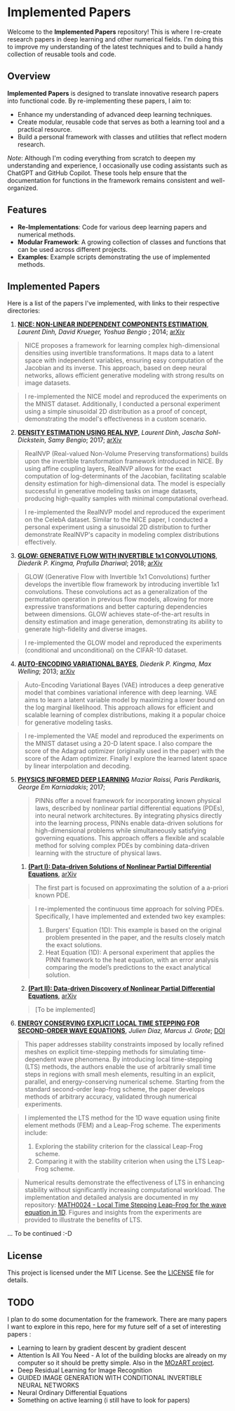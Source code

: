 # Implemented Papers

Welcome to the **Implemented Papers** repository! This is where I re-create research papers in deep learning and other numerical fields. I'm doing this to improve my understanding of the latest techniques and to build a handy collection of reusable tools and code.

## Overview

**Implemented Papers** is designed to translate innovative research papers into functional code. By re-implementing these papers, I aim to:

- Enhance my understanding of advanced deep learning techniques.
- Create modular, reusable code that serves as both a learning tool and a practical resource.
- Build a personal framework with classes and utilities that reflect modern research.

*Note*: Although I'm coding everything from scratch to deepen my understanding and experience, I occasionally use coding assistants such as ChatGPT and GitHub Copilot. These tools help ensure that the documentation for functions in the framework remains consistent and well-organized.

## Features

- **Re-Implementations**: Code for various deep learning papers and numerical methods.
- **Modular Framework**: A growing collection of classes and functions that can be used across different projects.
- **Examples**: Example scripts demonstrating the use of implemented methods.

## Implemented Papers

Here is a list of the papers I've implemented, with links to their respective directories:

1. **[NICE: NON-LINEAR INDEPENDENT COMPONENTS ESTIMATION](papers/nice/NICE.md)**, *Laurent Dinh, David Krueger, Yoshua Bengio* ; 2014; [arXiv](https://arxiv.org/pdf/1410.8516) 
> NICE proposes a framework for learning complex high-dimensional densities using invertible transformations. It maps data to a latent space with independent variables, ensuring easy computation of the Jacobian and its inverse. This approach, based on deep neural networks, allows efficient generative modeling with strong results on image datasets.

> I re-implemented the NICE model and reproduced the experiments on the MNIST dataset. Additionally, I conducted a personal experiment using a simple sinusoidal 2D distribution as a proof of concept, demonstrating the model's effectiveness in a custom scenario.

2.  **[DENSITY ESTIMATION USING REAL NVP](papers/real_nvp/real%20NVP.md)**, *Laurent Dinh*, *Jascha Sohl-Dickstein*, *Samy Bengio*; 2017; [arXiv](https://arxiv.org/pdf/1605.08803)
> RealNVP (Real-valued Non-Volume Preserving transformations) builds upon the invertible transformation framework introduced in NICE. By using affine coupling layers, RealNVP allows for the exact computation of log-determinants of the Jacobian, facilitating scalable density estimation for high-dimensional data. The model is especially successful in generative modeling tasks on image datasets, producing high-quality samples with minimal computational overhead.

> I re-implemented the RealNVP model and reproduced the experiment on the CelebA dataset. Similar to the NICE paper, I conducted a personal experiment using a sinusoidal 2D distribution to further demonstrate RealNVP's capacity in modeling complex distributions effectively. 


3. **[GLOW: GENERATIVE FLOW WITH INVERTIBLE 1x1 CONVOLUTIONS](papers/glow/GLOW.md)**, *Diederik P. Kingma, Prafulla Dhariwal*; 2018; [arXiv](https://arxiv.org/abs/1807.03039)

> GLOW (Generative Flow with Invertible 1x1 Convolutions) further develops the invertible flow framework by introducing invertible 1x1 convolutions. These convolutions act as a generalization of the permutation operation in previous flow models, allowing for more expressive transformations and better capturing dependencies between dimensions. GLOW achieves state-of-the-art results in density estimation and image generation, demonstrating its ability to generate high-fidelity and diverse images.

> I re-implemented the GLOW model and reproduced the experiments (conditional and unconditional) on the CIFAR-10 dataset.

4. **[AUTO-ENCODING VARIATIONAL BAYES](papers/auto-encoding_variational_bayes/VAE.md)**, *Diederik P. Kingma, Max Welling*; 2013; [arXiv](https://arxiv.org/abs/1312.6114)

> Auto-Encoding Variational Bayes (VAE) introduces a deep generative model that combines variational inference with deep learning. VAE aims to learn a latent variable model by maximizing a lower bound on the log marginal likelihood. This approach allows for efficient and scalable learning of complex distributions, making it a popular choice for generative modeling tasks.

> I re-implemented the VAE model and reproduced the experiments on the MNIST dataset using a 20-D latent space. I also compare the score of the Adagrad optimizer (originally used in the paper) with the score of the Adam optimizer. Finally I explore the learned latent space by linear interpolation and decoding.

5. **[PHYSICS INFORMED DEEP LEARNING](papers/pinn/PINN.md)** *Maziar Raissi, Paris Perdikaris, George Em Karniadakis*; 2017;

    > PINNs offer a novel framework for incorporating known physical laws, described by nonlinear partial differential equations (PDEs), into neural network architectures. By integrating physics directly into the learning process, PINNs enable data-driven solutions for high-dimensional problems while simultaneously satisfying governing equations. This approach offers a flexible and scalable method for solving complex PDEs by combining data-driven learning with the structure of physical laws.


   1. **[(Part I): Data-driven Solutions of Nonlinear Partial Differential Equations](papers/pinn/PINN.md)**, [arXiv](https://arxiv.org/abs/1711.10561)

    > The first part is focused on approximating the solution of a a-priori known PDE. 

    > I re-implemented the continuous time approach for solving PDEs. Specifically, I have implemented and extended two key examples:
    > 1. Burgers' Equation (1D): This example is based on the original problem presented in the paper, and the results closely match the exact solutions.
    > 2. Heat Equation (1D): A personal experiment that applies the PINN framework to the heat equation, with an error analysis comparing the model’s predictions to the exact analytical solution.

   2. **[(Part II): Data-driven Discovery of Nonlinear Partial Differential Equations](papers/pinn/PINN.md)**, [arXiv](https://arxiv.org/abs/1711.10566)

    > [To be implemented]

6. **[ENERGY CONSERVING EXPLICIT LOCAL TIME STEPPING FOR SECOND-ORDER WAVE EQUATIONS](papers/lts_wave_equations/LTS.md)**, *Julien Diaz, Marcus J. Grote*; [DOI](https://doi.org/10.1137/070709414)

> This paper addresses stability constraints imposed by locally refined meshes on explicit time-stepping methods for simulating time-dependent wave phenomena. By introducing local time-stepping (LTS) methods, the authors enable the use of arbitrarily small time steps in regions with small mesh elements, resulting in an explicit, parallel, and energy-conserving numerical scheme. Starting from the standard second-order leap-frog scheme, the paper develops methods of arbitrary accuracy, validated through numerical experiments.

> I implemented the LTS method for the 1D wave equation using finite element methods (FEM) and a Leap-Frog scheme. The experiments include:
> 1. Exploring the stability criterion for the classical Leap-Frog scheme.
> 2. Comparing it with the stability criterion when using the LTS Leap-Frog scheme.

> Numerical results demonstrate the effectiveness of LTS in enhancing stability without significantly increasing computational workload. The implementation and detailed analysis are documented in my repository: [MATH0024 - Local Time Stepping Leap-Frog for the wave equation in 1D](https://github.com/julienbrandoit/MATH0024---Local-Time-Stepping-Leap-Frog-for-the-wave-equation-in-1D). Figures and insights from the experiments are provided to illustrate the benefits of LTS.

... To be continued :-D

## License

This project is licensed under the MIT License. See the [LICENSE](LICENSE) file for details.

## TODO

I plan to do some documentation for the framework. There are many papers I want to explore in this repo, here for my future self of a set of interesting papers :
- Learning to learn by gradient descent by gradient descent
- Attention Is All You Need - A lot of the building blocks are already on my computer so it should be pretty simple. Also in the [MOzART project](https://github.com/julienbrandoit/INFO8010---MOZART---Generating-Music-with-Transformers).
- Deep Residual Learning for Image Recognition
- GUIDED IMAGE GENERATION WITH CONDITIONAL INVERTIBLE NEURAL NETWORKS
- Neural Ordinary Differential Equations
- Something on active learning (i still have to look for papers)
